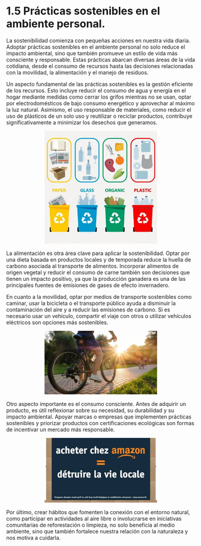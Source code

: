 # 1.5 Prácticas sostenibles en el ambiente personal.

La sostenibilidad comienza con pequeñas acciones en nuestra vida diaria. Adoptar prácticas sostenibles en el ambiente personal no solo reduce el impacto ambiental, sino que también promueve un estilo de vida más consciente y responsable. Estas prácticas abarcan diversas áreas de la vida cotidiana, desde el consumo de recursos hasta las decisiones relacionadas con la movilidad, la alimentación y el manejo de residuos.

Un aspecto fundamental de las prácticas sostenibles es la gestión eficiente de los recursos. Esto incluye reducir el consumo de agua y energía en el hogar mediante medidas como cerrar los grifos mientras no se usan, optar por electrodomésticos de bajo consumo energético y aprovechar al máximo la luz natural. Asimismo, el uso responsable de materiales, como reducir el uso de plásticos de un solo uso y reutilizar o reciclar productos, contribuye significativamente a minimizar los desechos que generamos.

<p align="center">
  <img src="/img/reci.png" alt="reciclao" style="width: 300px; height: auto;" />
</p>

La alimentación es otra área clave para aplicar la sostenibilidad. Optar por una dieta basada en productos locales y de temporada reduce la huella de carbono asociada al transporte de alimentos. Incorporar alimentos de origen vegetal y reducir el consumo de carne también son decisiones que tienen un impacto positivo, ya que la producción ganadera es una de las principales fuentes de emisiones de gases de efecto invernadero.

En cuanto a la movilidad, optar por medios de transporte sostenibles como caminar, usar la bicicleta o el transporte público ayuda a disminuir la contaminación del aire y a reducir las emisiones de carbono. Si es necesario usar un vehículo, compartir el viaje con otros o utilizar vehículos eléctricos son opciones más sostenibles.

<p align="center">
  <img src="/img/bici.png" alt="Bici" style="width: 300px; height: auto;" />
</p>

Otro aspecto importante es el consumo consciente. Antes de adquirir un producto, es útil reflexionar sobre su necesidad, su durabilidad y su impacto ambiental. Apoyar marcas o empresas que implementen prácticas sostenibles y priorizar productos con certificaciones ecológicas son formas de incentivar un mercado más responsable.

<p align="center">
  <img src="/img/consu.jpg" alt="consu" style="width: 300px; height: auto;" />
</p>

Por último, crear hábitos que fomenten la conexión con el entorno natural, como participar en actividades al aire libre o involucrarse en iniciativas comunitarias de reforestación o limpieza, no solo beneficia al medio ambiente, sino que también fortalece nuestra relación con la naturaleza y nos motiva a cuidarla.
